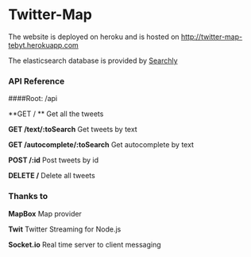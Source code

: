 # Twitter-Map

The website is deployed on heroku and is hosted on <http://twitter-map-tebyt.herokuapp.com>

The elasticsearch database is provided by [Searchly](http://www.searchly.com)

### API Reference

####Root: /api

**GET / ** Get all the tweets

**GET /text/:toSearch** Get tweets by text

**GET /autocomplete/:toSearch** Get autocomplete by text

**POST /:id** Post tweets by id

**DELETE /** Delete all tweets


### Thanks to

**MapBox** Map provider

**Twit** Twitter Streaming for Node.js

**Socket.io** Real time server to client messaging
